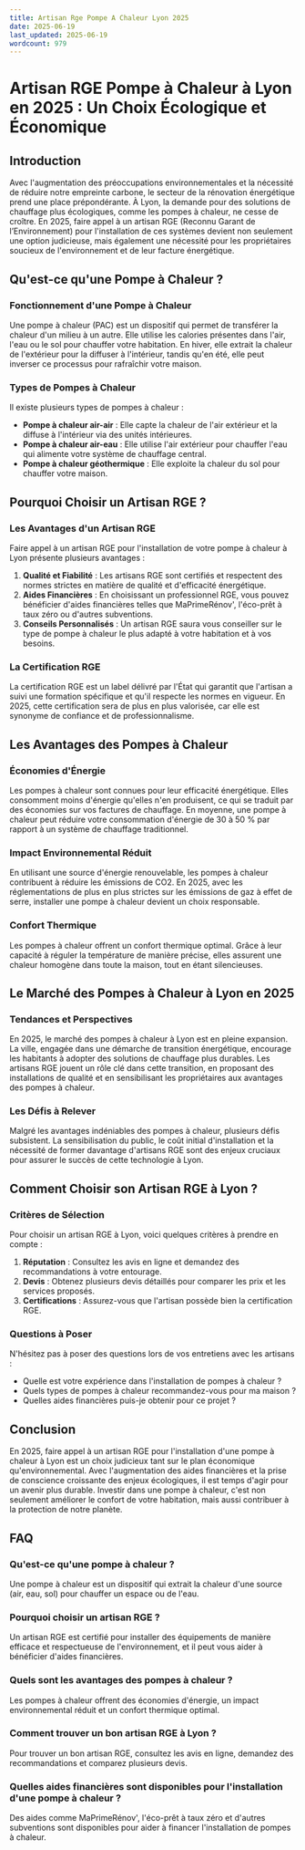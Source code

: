 ```yaml
---
title: Artisan Rge Pompe A Chaleur Lyon 2025
date: 2025-06-19
last_updated: 2025-06-19
wordcount: 979
---
```


# Artisan RGE Pompe à Chaleur à Lyon en 2025 : Un Choix Écologique et Économique

## Introduction

Avec l'augmentation des préoccupations environnementales et la nécessité de réduire notre empreinte carbone, le secteur de la rénovation énergétique prend une place prépondérante. À Lyon, la demande pour des solutions de chauffage plus écologiques, comme les pompes à chaleur, ne cesse de croître. En 2025, faire appel à un artisan RGE (Reconnu Garant de l’Environnement) pour l'installation de ces systèmes devient non seulement une option judicieuse, mais également une nécessité pour les propriétaires soucieux de l'environnement et de leur facture énergétique.

## Qu'est-ce qu'une Pompe à Chaleur ?

### Fonctionnement d'une Pompe à Chaleur

Une pompe à chaleur (PAC) est un dispositif qui permet de transférer la chaleur d'un milieu à un autre. Elle utilise les calories présentes dans l'air, l'eau ou le sol pour chauffer votre habitation. En hiver, elle extrait la chaleur de l'extérieur pour la diffuser à l'intérieur, tandis qu'en été, elle peut inverser ce processus pour rafraîchir votre maison.

### Types de Pompes à Chaleur

Il existe plusieurs types de pompes à chaleur :

- **Pompe à chaleur air-air** : Elle capte la chaleur de l'air extérieur et la diffuse à l'intérieur via des unités intérieures.
- **Pompe à chaleur air-eau** : Elle utilise l'air extérieur pour chauffer l'eau qui alimente votre système de chauffage central.
- **Pompe à chaleur géothermique** : Elle exploite la chaleur du sol pour chauffer votre maison.

## Pourquoi Choisir un Artisan RGE ?

### Les Avantages d'un Artisan RGE

Faire appel à un artisan RGE pour l'installation de votre pompe à chaleur à Lyon présente plusieurs avantages :

1. **Qualité et Fiabilité** : Les artisans RGE sont certifiés et respectent des normes strictes en matière de qualité et d'efficacité énergétique.
2. **Aides Financières** : En choisissant un professionnel RGE, vous pouvez bénéficier d'aides financières telles que MaPrimeRénov', l'éco-prêt à taux zéro ou d'autres subventions.
3. **Conseils Personnalisés** : Un artisan RGE saura vous conseiller sur le type de pompe à chaleur le plus adapté à votre habitation et à vos besoins.

### La Certification RGE

La certification RGE est un label délivré par l'État qui garantit que l'artisan a suivi une formation spécifique et qu'il respecte les normes en vigueur. En 2025, cette certification sera de plus en plus valorisée, car elle est synonyme de confiance et de professionnalisme.

## Les Avantages des Pompes à Chaleur

### Économies d'Énergie

Les pompes à chaleur sont connues pour leur efficacité énergétique. Elles consomment moins d'énergie qu'elles n'en produisent, ce qui se traduit par des économies sur vos factures de chauffage. En moyenne, une pompe à chaleur peut réduire votre consommation d'énergie de 30 à 50 % par rapport à un système de chauffage traditionnel.

### Impact Environnemental Réduit

En utilisant une source d'énergie renouvelable, les pompes à chaleur contribuent à réduire les émissions de CO2. En 2025, avec les réglementations de plus en plus strictes sur les émissions de gaz à effet de serre, installer une pompe à chaleur devient un choix responsable.

### Confort Thermique

Les pompes à chaleur offrent un confort thermique optimal. Grâce à leur capacité à réguler la température de manière précise, elles assurent une chaleur homogène dans toute la maison, tout en étant silencieuses.

## Le Marché des Pompes à Chaleur à Lyon en 2025

### Tendances et Perspectives

En 2025, le marché des pompes à chaleur à Lyon est en pleine expansion. La ville, engagée dans une démarche de transition énergétique, encourage les habitants à adopter des solutions de chauffage plus durables. Les artisans RGE jouent un rôle clé dans cette transition, en proposant des installations de qualité et en sensibilisant les propriétaires aux avantages des pompes à chaleur.

### Les Défis à Relever

Malgré les avantages indéniables des pompes à chaleur, plusieurs défis subsistent. La sensibilisation du public, le coût initial d'installation et la nécessité de former davantage d'artisans RGE sont des enjeux cruciaux pour assurer le succès de cette technologie à Lyon.

## Comment Choisir son Artisan RGE à Lyon ?

### Critères de Sélection

Pour choisir un artisan RGE à Lyon, voici quelques critères à prendre en compte :

1. **Réputation** : Consultez les avis en ligne et demandez des recommandations à votre entourage.
2. **Devis** : Obtenez plusieurs devis détaillés pour comparer les prix et les services proposés.
3. **Certifications** : Assurez-vous que l'artisan possède bien la certification RGE.

### Questions à Poser

N'hésitez pas à poser des questions lors de vos entretiens avec les artisans :

- Quelle est votre expérience dans l'installation de pompes à chaleur ?
- Quels types de pompes à chaleur recommandez-vous pour ma maison ?
- Quelles aides financières puis-je obtenir pour ce projet ?

## Conclusion

En 2025, faire appel à un artisan RGE pour l'installation d'une pompe à chaleur à Lyon est un choix judicieux tant sur le plan économique qu'environnemental. Avec l'augmentation des aides financières et la prise de conscience croissante des enjeux écologiques, il est temps d'agir pour un avenir plus durable. Investir dans une pompe à chaleur, c'est non seulement améliorer le confort de votre habitation, mais aussi contribuer à la protection de notre planète.

## FAQ

### Qu'est-ce qu'une pompe à chaleur ?

Une pompe à chaleur est un dispositif qui extrait la chaleur d'une source (air, eau, sol) pour chauffer un espace ou de l'eau.

### Pourquoi choisir un artisan RGE ?

Un artisan RGE est certifié pour installer des équipements de manière efficace et respectueuse de l'environnement, et il peut vous aider à bénéficier d'aides financières.

### Quels sont les avantages des pompes à chaleur ?

Les pompes à chaleur offrent des économies d'énergie, un impact environnemental réduit et un confort thermique optimal.

### Comment trouver un bon artisan RGE à Lyon ?

Pour trouver un bon artisan RGE, consultez les avis en ligne, demandez des recommandations et comparez plusieurs devis.

### Quelles aides financières sont disponibles pour l'installation d'une pompe à chaleur ?

Des aides comme MaPrimeRénov', l'éco-prêt à taux zéro et d'autres subventions sont disponibles pour aider à financer l'installation de pompes à chaleur.